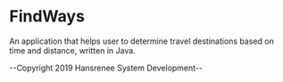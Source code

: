 # FindWays
An application that helps user to determine travel destinations based on time and distance, written in Java.

--Copyright 2019 Hansrenee System Development--
